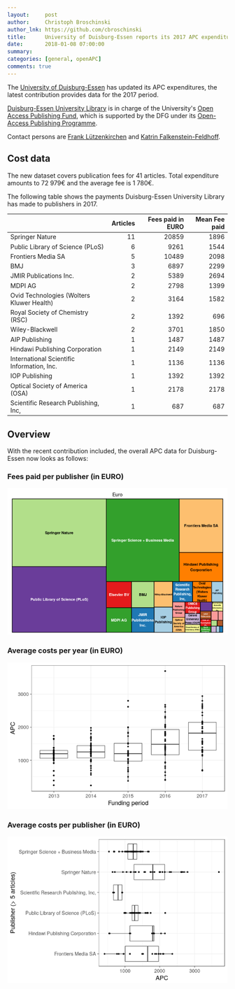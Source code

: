 ```yaml
---
layout:     post
author:     Christoph Broschinski
author_lnk: https://github.com/cbroschinski
title:      University of Duisburg-Essen reports its 2017 APC expenditures
date:       2018-01-08 07:00:00
summary:    
categories: [general, openAPC]
comments: true
---
```





The [University of Duisburg-Essen](https://www.uni-due.de/en/index.php) has updated its APC expenditures, the latest contribution provides data for the 2017 period.

[Duisburg-Essen University Library](https://www.uni-due.de/ub/en/eindex.php) is in charge of the University's [Open Access Publishing Fund](https://www.uni-due.de/ub/en/openaccess_foerderung.shtml), which is supported by the DFG under its [Open-Access Publishing Programme](http://www.dfg.de/en/research_funding/programmes/infrastructure/lis/funding_opportunities/open_access/).

Contact persons are [Frank Lützenkirchen](mailto:frank.luetzenkirchen@uni-due.de) and [Katrin Falkenstein-Feldhoff](mailto:katrin.falkenstein-feldhoff@uni-due.de).

## Cost data



The new dataset covers publication fees for 41 articles. Total expenditure amounts to 72 979€ and the average fee is 1 780€.

The following table shows the payments Duisburg-Essen University Library has made to publishers in 2017.


|                                           | Articles| Fees paid in EURO| Mean Fee paid|
|:------------------------------------------|--------:|-----------------:|-------------:|
|Springer Nature                            |       11|             20859|          1896|
|Public Library of Science (PLoS)           |        6|              9261|          1544|
|Frontiers Media SA                         |        5|             10489|          2098|
|BMJ                                        |        3|              6897|          2299|
|JMIR Publications Inc.                     |        2|              5389|          2694|
|MDPI AG                                    |        2|              2798|          1399|
|Ovid Technologies (Wolters Kluwer Health)  |        2|              3164|          1582|
|Royal Society of Chemistry (RSC)           |        2|              1392|           696|
|Wiley-Blackwell                            |        2|              3701|          1850|
|AIP Publishing                             |        1|              1487|          1487|
|Hindawi Publishing Corporation             |        1|              2149|          2149|
|International Scientific Information, Inc. |        1|              1136|          1136|
|IOP Publishing                             |        1|              1392|          1392|
|Optical Society of America (OSA)           |        1|              2178|          2178|
|Scientific Research Publishing, Inc,       |        1|               687|           687|

## Overview

With the recent contribution included, the overall APC data for Duisburg-Essen now looks as follows:

### Fees paid per publisher (in EURO)

![plot of chunk tree_due_2018_01_08_full](/figure/tree_due_2018_01_08_full-1.png)

###  Average costs per year (in EURO)

![plot of chunk box_due_2018_01_08_year_full](/figure/box_due_2018_01_08_year_full-1.png)

###  Average costs per publisher (in EURO)

![plot of chunk box_due_2018_01_08_publisher_full](/figure/box_due_2018_01_08_publisher_full-1.png)
